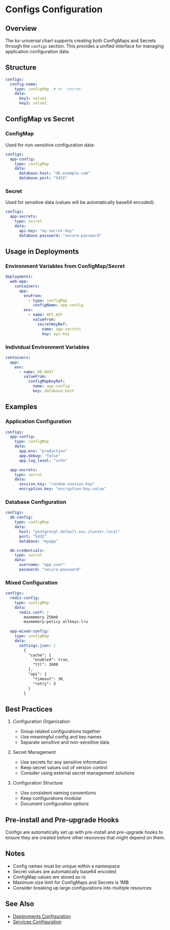 # Configs Configuration

## Overview
The ks-universal chart supports creating both ConfigMaps and Secrets through the `configs` section. This provides a unified interface for managing application configuration data.

## Structure
```yaml
configs:
  config-name:
    type: configMap  # or 'secret'
    data:
      key1: value1
      key2: value2
```

## ConfigMap vs Secret

### ConfigMap
Used for non-sensitive configuration data:
```yaml
configs:
  app-config:
    type: configMap
    data:
      database.host: "db.example.com"
      database.port: "5432"
```

### Secret
Used for sensitive data (values will be automatically base64 encoded):
```yaml
configs:
  app-secrets:
    type: secret
    data:
      api-key: "my-secret-key"
      database.password: "secure-password"
```

## Usage in Deployments

### Environment Variables from ConfigMap/Secret
```yaml
deployments:
  web-app:
    containers:
      app:
        envFrom:
          - type: configMap
            configName: app-config
        env:
          - name: API_KEY
            valueFrom:
              secretKeyRef:
                name: app-secrets
                key: api-key
```

### Individual Environment Variables
```yaml
containers:
  app:
    env:
      - name: DB_HOST
        valueFrom:
          configMapKeyRef:
            name: app-config
            key: database.host
```

## Examples

### Application Configuration
```yaml
configs:
  app-config:
    type: configMap
    data:
      app.env: "production"
      app.debug: "false"
      app.log_level: "info"

  app-secrets:
    type: secret
    data:
      session.key: "random-session-key"
      encryption.key: "encryption-key-value"
```

### Database Configuration
```yaml
configs:
  db-config:
    type: configMap
    data:
      host: "postgresql.default.svc.cluster.local"
      port: "5432"
      database: "myapp"

  db-credentials:
    type: secret
    data:
      username: "app_user"
      password: "secure-password"
```

### Mixed Configuration
```yaml
configs:
  redis-config:
    type: configMap
    data:
      redis.conf: |
        maxmemory 256mb
        maxmemory-policy allkeys-lru
        
  app-mixed-config:
    type: configMap
    data:
      settings.json: |
        {
          "cache": {
            "enabled": true,
            "ttl": 3600
          },
          "api": {
            "timeout": 30,
            "retry": 3
          }
        }
```

## Best Practices

1. Configuration Organization
   - Group related configurations together
   - Use meaningful config and key names
   - Separate sensitive and non-sensitive data

2. Secret Management
   - Use secrets for any sensitive information
   - Keep secret values out of version control
   - Consider using external secret management solutions

3. Configuration Structure
   - Use consistent naming conventions
   - Keep configurations modular
   - Document configuration options

## Pre-install and Pre-upgrade Hooks
Configs are automatically set up with pre-install and pre-upgrade hooks to ensure they are created before other resources that might depend on them.

## Notes
- Config names must be unique within a namespace
- Secret values are automatically base64 encoded
- ConfigMap values are stored as-is
- Maximum size limit for ConfigMaps and Secrets is 1MB
- Consider breaking up large configurations into multiple resources

## See Also
- [Deployments Configuration](./deployments.md)
- [Services Configuration](./services.md)
